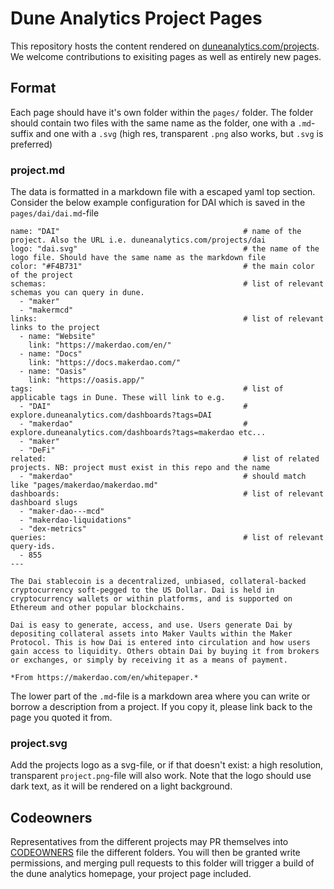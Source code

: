 # Dune Analytics Project Pages
This repository hosts the content rendered on [duneanalytics.com/projects](https://duneanalytics.com/projects). We welcome contributions to exisiting pages as well as entirely new pages.


## Format
Each page should have it's own folder within the `pages/` folder. The folder should contain two files with the same name as the folder, one with a `.md`-suffix and one with a `.svg` (high res, transparent `.png` also works, but `.svg` is preferred)
### project.md
The data is formatted in a markdown file with a escaped yaml top section. Consider the below example configuration for DAI which is saved in the `pages/dai/dai.md`-file

```
name: "DAI"                                         # name of the project. Also the URL i.e. duneanalytics.com/projects/dai
logo: "dai.svg"                                     # the name of the logo file. Should have the same name as the markdown file 
color: "#F4B731"                                    # the main color of the project
schemas:                                            # list of relevant schemas you can query in dune.
  - "maker"
  - "makermcd"
links:                                              # list of relevant links to the project
  - name: "Website"
    link: "https://makerdao.com/en/"
  - name: "Docs"
    link: "https://docs.makerdao.com/"
  - name: "Oasis"
    link: "https://oasis.app/"
tags:                                               # list of applicable tags in Dune. These will link to e.g.
  - "DAI"                                           # explore.duneanalytics.com/dashboards?tags=DAI
  - "makerdao"                                      # explore.duneanalytics.com/dashboards?tags=makerdao etc...
  - "maker"
  - "DeFi"
related:                                            # list of related projects. NB: project must exist in this repo and the name
  - "makerdao"                                      # should match like "pages/makerdao/makerdao.md"
dashboards:                                         # list of relevant dashboard slugs
  - "maker-dao---mcd"
  - "makerdao-liquidations"
  - "dex-metrics"
queries:                                            # list of relevant query-ids.
  - 855
---

The Dai stablecoin is a decentralized, unbiased, collateral-backed cryptocurrency soft-pegged to the US Dollar. Dai is held in cryptocurrency wallets or within platforms, and is supported on Ethereum and other popular blockchains.

Dai is easy to generate, access, and use. Users generate Dai by depositing collateral assets into Maker Vaults within the Maker Protocol. This is how Dai is entered into circulation and how users gain access to liquidity. Others obtain Dai by buying it from brokers or exchanges, or simply by receiving it as a means of payment.

*From https://makerdao.com/en/whitepaper.*

```
The lower part of the `.md`-file is a markdown area where you can write or borrow a description from a project. If you copy it, please link back to the page you quoted it from.

### project.svg
Add the projects logo as a svg-file, or if that doesn't exist: a high resolution, transparent `project.png`-file will also work. Note that the logo should use dark text, as it will be rendered on a light background.


## Codeowners
Representatives from the different projects may PR themselves into [CODEOWNERS](https://docs.github.com/en/github/creating-cloning-and-archiving-repositories/about-code-owners) file the different folders. You will then be granted write permissions, and merging pull requests to this folder will trigger a build of the dune analytics homepage, your project page included.
